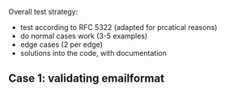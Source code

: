 
Overall test strategy:
- test according to RFC 5322 (adapted for prcatical reasons)
- do normal cases work (3-5 examples)
- edge cases (2 per edge)
- solutions into the code, with documentation

Case 1: validating emailformat
- 
